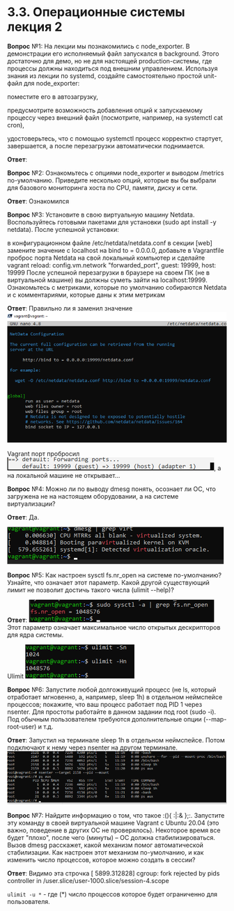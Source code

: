 # 3.3. Операционные системы лекция 2

**Вопрос** №1: На лекции мы познакомились с node_exporter. В демонстрации его исполняемый файл запускался в background. Этого достаточно для демо, но не для настоящей production-системы, где процессы должны находиться под внешним управлением. Используя знания из лекции по systemd, создайте самостоятельно простой unit-файл для node_exporter:

поместите его в автозагрузку,

предусмотрите возможность добавления опций к запускаемому процессу через внешний файл (посмотрите, например, на systemctl cat cron),

удостоверьтесь, что с помощью systemctl процесс корректно стартует, завершается, а после перезагрузки автоматически поднимается.

**Ответ**: 

**Вопрос** №2: Ознакомьтесь с опциями node_exporter и выводом /metrics по-умолчанию. Приведите несколько опций, которые вы бы выбрали для базового мониторинга хоста по CPU, памяти, диску и сети.

**Ответ**: Ознакомился

**Вопрос** №3: Установите в свою виртуальную машину Netdata. Воспользуйтесь готовыми пакетами для установки (sudo apt install -y netdata). После успешной установки:

в конфигурационном файле /etc/netdata/netdata.conf в секции [web] замените значение с localhost на bind to = 0.0.0.0,
добавьте в Vagrantfile проброс порта Netdata на свой локальный компьютер и сделайте vagrant reload:
config.vm.network "forwarded_port", guest: 19999, host: 19999
После успешной перезагрузки в браузере на своем ПК (не в виртуальной машине) вы должны суметь зайти на localhost:19999. Ознакомьтесь с метриками, которые по умолчанию собираются Netdata и с комментариями, которые даны к этим метрикам

**Ответ**: Правильно ли я заменил значение 
![img_3.png](img_3.png)

Vagrant порт пробросил ![img_5.png](img_5.png), а на локальной машине не открывает...

**Вопрос** №4: Можно ли по выводу dmesg понять, осознает ли ОС, что загружена не на настоящем оборудовании, а на системе виртуализации?

**Ответ**: Да. 

![img.png](img.png)

**Вопрос** №5: Как настроен sysctl fs.nr_open на системе по-умолчанию? Узнайте, что означает этот параметр. Какой другой существующий лимит не позволит достичь такого числа (ulimit --help)?

**Ответ**: ![img_1.png](img_1.png) Этот параметр означает максимальное число открытых дескрипторов для ядра системы. 

Ulimit ![img_2.png](img_2.png)

**Вопрос** №6: Запустите любой долгоживущий процесс (не ls, который отработает мгновенно, а, например, sleep 1h) в отдельном неймспейсе процессов; покажите, что ваш процесс работает под PID 1 через nsenter. Для простоты работайте в данном задании под root (sudo -i). Под обычным пользователем требуются дополнительные опции (--map-root-user) и т.д.

**Ответ**: Запустил на терминале sleep 1h в отдельном неймспейсе. Потом подключают к нему через nsenter на другом терминале.
![img_6.png](img_6.png)

**Вопрос** №7: Найдите информацию о том, что такое :(){ :|:& };:. Запустите эту команду в своей виртуальной машине Vagrant с Ubuntu 20.04 (это важно, поведение в других ОС не проверялось). Некоторое время все будет "плохо", после чего (минуты) – ОС должна стабилизироваться. Вызов dmesg расскажет, какой механизм помог автоматической стабилизации. Как настроен этот механизм по-умолчанию, и как изменить число процессов, которое можно создать в сессии?

**Ответ**: Видимо эта строчка [ 5899.312828] cgroup: fork rejected by pids controller in /user.slice/user-1000.slice/session-4.scope

`ulimit -u *` - где (*) число процессов которое будет ограниченно для пользователя.
